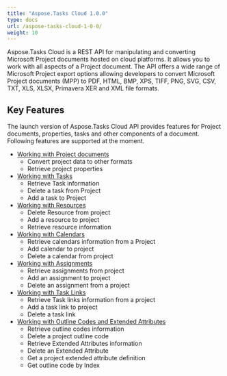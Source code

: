 ```yaml
---
title: "Aspose.Tasks Cloud 1.0.0"
type: docs
url: /aspose-tasks-cloud-1-0-0/
weight: 10
---
```


Aspose.Tasks Cloud is a REST API for manipulating and converting Microsoft Project documents hosted on cloud platforms. It allows you to work with all aspects of a Project document. The API offers a wide range of Microsoft Project export options allowing developers to convert Microsoft Project documents (MPP) to PDF, HTML, BMP, XPS, TIFF, PNG, SVG, CSV, TXT, XLS, XLSX, Primavera XER and XML file formats.
## **Key Features**
The launch version of Aspose.Tasks Cloud API provides features for Project documents, properties, tasks and other components of a document. Following features are supported at the moment.

- [Working with Project documents](https://docs.aspose.com/display/taskscloud/Working+with+Project+Documents)
  - Convert project data to other formats
  - Retrieve project properties
- [Working with Tasks](https://docs.aspose.com/display/taskscloud/Working+with+Tasks)
  - Retrieve Task information
  - Delete a task from Project
  - Add a task to Project
- [Working with Resources](https://docs.aspose.com/display/taskscloud/Working+With+Resources)
  - Delete Resource from project
  - Add a resource to project
  - Retrieve resource information
- [Working with Calendars](https://docs.aspose.com/display/taskscloud/Working+with+Calendars)
  - Retrieve calendars information from a Project
  - Add calendar to project
  - Delete a calendar from project
- [Working with Assignments](https://docs.aspose.com/display/taskscloud/Working+with+Assignments)
  - Retrieve assignments from project
  - Add an assignment to project
  - Delete an assignment from a project
- [Working with Task Links](https://docs.aspose.com/display/taskscloud/Working+with+Task+Links)
  - Retrieve Task links information from a project
  - Add a task link to project
  - Delete a task link
- [Working with Outline Codes and Extended Attributes](https://docs.aspose.com/display/taskscloud/Working+with+Outline+Codes+and+Extended+Attributes)
  - Retrieve outline codes information
  - Delete a project outline code
  - Retrieve Extended Attributes information
  - Delete an Extended Attribute
  - Get a project extended attribute definition
  - Get outline code by Index
